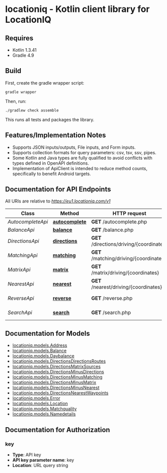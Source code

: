 # locationiq - Kotlin client library for LocationIQ

## Requires

* Kotlin 1.3.41
* Gradle 4.9

## Build

First, create the gradle wrapper script:

```
gradle wrapper
```

Then, run:

```
./gradlew check assemble
```

This runs all tests and packages the library.

## Features/Implementation Notes

* Supports JSON inputs/outputs, File inputs, and Form inputs.
* Supports collection formats for query parameters: csv, tsv, ssv, pipes.
* Some Kotlin and Java types are fully qualified to avoid conflicts with types defined in OpenAPI definitions.
* Implementation of ApiClient is intended to reduce method counts, specifically to benefit Android targets.

<a name="documentation-for-api-endpoints"></a>
## Documentation for API Endpoints

All URIs are relative to *https://eu1.locationiq.com/v1*

Class | Method | HTTP request | Description
------------ | ------------- | ------------- | -------------
*AutocompleteApi* | [**autocomplete**](docs/AutocompleteApi.md#autocomplete) | **GET** /autocomplete.php | 
*BalanceApi* | [**balance**](docs/BalanceApi.md#balance) | **GET** /balance.php | 
*DirectionsApi* | [**directions**](docs/DirectionsApi.md#directions) | **GET** /directions/driving/{coordinates} | Directions Service
*MatchingApi* | [**matching**](docs/MatchingApi.md#matching) | **GET** /matching/driving/{coordinates} | Matching Service
*MatrixApi* | [**matrix**](docs/MatrixApi.md#matrix) | **GET** /matrix/driving/{coordinates} | Matrix Service
*NearestApi* | [**nearest**](docs/NearestApi.md#nearest) | **GET** /nearest/driving/{coordinates} | Nearest Service
*ReverseApi* | [**reverse**](docs/ReverseApi.md#reverse) | **GET** /reverse.php | Reverse Geocoding
*SearchApi* | [**search**](docs/SearchApi.md#search) | **GET** /search.php | Forward Geocoding


<a name="documentation-for-models"></a>
## Documentation for Models

 - [locationiq.models.Address](docs/Address.md)
 - [locationiq.models.Balance](docs/Balance.md)
 - [locationiq.models.Daybalance](docs/Daybalance.md)
 - [locationiq.models.DirectionsDirectionsRoutes](docs/DirectionsDirectionsRoutes.md)
 - [locationiq.models.DirectionsMatrixSources](docs/DirectionsMatrixSources.md)
 - [locationiq.models.DirectionsMinusDirections](docs/DirectionsMinusDirections.md)
 - [locationiq.models.DirectionsMinusMatching](docs/DirectionsMinusMatching.md)
 - [locationiq.models.DirectionsMinusMatrix](docs/DirectionsMinusMatrix.md)
 - [locationiq.models.DirectionsMinusNearest](docs/DirectionsMinusNearest.md)
 - [locationiq.models.DirectionsNearestWaypoints](docs/DirectionsNearestWaypoints.md)
 - [locationiq.models.Error](docs/Error.md)
 - [locationiq.models.Location](docs/Location.md)
 - [locationiq.models.Matchquality](docs/Matchquality.md)
 - [locationiq.models.Namedetails](docs/Namedetails.md)


<a name="documentation-for-authorization"></a>
## Documentation for Authorization

<a name="key"></a>
### key

- **Type**: API key
- **API key parameter name**: key
- **Location**: URL query string


